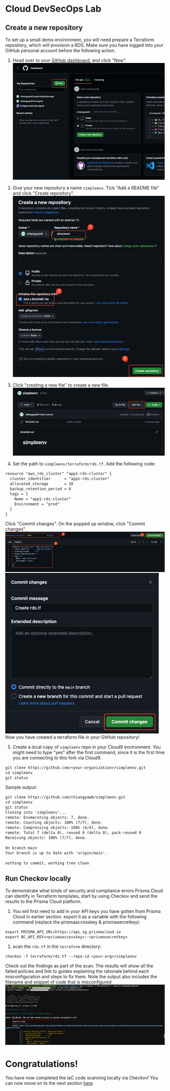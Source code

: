 # Cloud DevSecOps Lab
## Create a new repository
To set up a small demo environment, you will need prepare a Terraform repository, which will provision a RDS. Make sure you have logged into your GitHub personal account before the following action.
1. Head over to your [GitHub dashboard](https://github.com/dashboard), and click "New".
![alt text](/resources/github-new-repo.png?raw=true)

2. Give your new repository a name ```simpleenv```. Tick "Add a README file" and click "Create repository".
![alt text](/resources/github-new-repo-6.png?raw=true)

3. Click "creating a new file" to create a new file.
![alt text](/resources/github-new-file.png?raw=true)

4. Set the path to ```simpleenv/terraform/rds.tf```. Add the following code:
```
resource "aws_rds_cluster" "app1-rds-cluster" {
  cluster_identifier      = "app1-rds-cluster"
  allocated_storage       = 10
  backup_retention_period = 0
  tags = {
    Name = "app1-rds-cluster"
    Environment = "prod"
  }
}
```
Click "Commit changes". On the popped up window, click "Commit changes". 
![alt text](/resources/github-new-file-2.png?raw=true)
![alt text](/resources/github-new-file-3.png?raw=true)
Now you have created a terraform file in your GitHub repository!

5. Create a local copy of ```simpleenv``` repo in your Cloud9 environment. You might need to type "yes" after the first command, since it is the first time you are connecting to this fork via Cloud9.
```
git clone https://github.com/<your-organization>/simpleenv.git
cd simpleenv
git status
```
Sample output:
```
git clone https://github.com/chiangyaw8/simpleenv.git
cd simpleenv
git status
Cloning into 'simpleenv'...
remote: Enumerating objects: 7, done.
remote: Counting objects: 100% (7/7), done.
remote: Compressing objects: 100% (4/4), done.
remote: Total 7 (delta 0), reused 0 (delta 0), pack-reused 0
Receiving objects: 100% (7/7), done.

On branch main
Your branch is up to date with 'origin/main'.

nothing to commit, working tree clean
```

## Run Checkov locally
To demonstrate what kinds of security and compliance errors Prisma Cloud can identify in Terraform templates, start by using Checkov and send the results to the Prisma Cloud platform. 
1. You will first need to add in your API keys you have gotten from Prisma Cloud in earlier section. export it as a variable with the following command (replace the prismaaccesskey & prismasecretkey):
```
export PRISMA_API_URL=https://api.sg.prismacloud.io
export BC_API_KEY=<prismaaccesskey>::<prismasecretkey>
```


1. scan the `rds.tf` in the `terraform` directory:
```
checkov -f terraform/rds.tf --repo-id <your-org>/simpleenv
```
Check out the findings as part of the scan. The results will show all the failed policies and link to guides explaining the rationale behind each misconfiguration and steps to fix them. Note the output also includes the filename and snippet of code that is misconfigured
![alt text](/resources/checkov-simpleenv-rds.png?raw=true)

# Congratulations!
You have now completed the IaC code scanning locally via Checkov! You can now move on to the next section [here](/06-OnboardAWStoPrismaCloud.md)